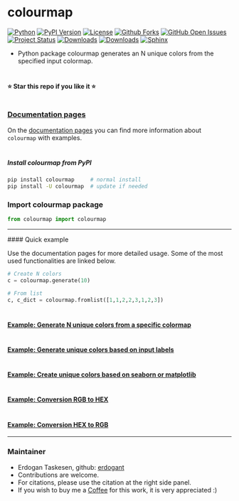 # colourmap

[![Python](https://img.shields.io/pypi/pyversions/colourmap)](https://img.shields.io/pypi/pyversions/colourmap)
[![PyPI Version](https://img.shields.io/pypi/v/colourmap)](https://pypi.org/project/colourmap/)
[![License](https://img.shields.io/badge/license-MIT-green.svg)](https://github.com/erdogant/colourmap/blob/master/LICENSE)
[![Github Forks](https://img.shields.io/github/forks/erdogant/colourmap.svg)](https://github.com/erdogant/colourmap/network)
[![GitHub Open Issues](https://img.shields.io/github/issues/erdogant/colourmap.svg)](https://github.com/erdogant/colourmap/issues)
[![Project Status](http://www.repostatus.org/badges/latest/active.svg)](http://www.repostatus.org/#active)
[![Downloads](https://pepy.tech/badge/colourmap/month)](https://pepy.tech/project/colourmap/month)
[![Downloads](https://pepy.tech/badge/colourmap)](https://pepy.tech/project/colourmap)
[![Sphinx](https://img.shields.io/badge/Sphinx-Docs-Green)](https://erdogant.github.io/colourmap/)
<!---[![BuyMeCoffee](https://img.shields.io/badge/buymea-coffee-yellow.svg)](https://www.buymeacoffee.com/erdogant)-->
<!---[![Coffee](https://img.shields.io/badge/coffee-black-grey.svg)](https://erdogant.github.io/donate/?currency=USD&amount=5)-->

* Python package colourmap generates an N unique colors from the specified input colormap.

# 
**⭐️ Star this repo if you like it ⭐️**
# 


### [Documentation pages](https://erdogant.github.io/colourmap/)

On the [documentation pages](https://erdogant.github.io/colourmap/) you can find more information about ``colourmap`` with examples. 

# 

##### Install colourmap from PyPI
```bash
pip install colourmap     # normal install
pip install -U colourmap  # update if needed
```


### Import colourmap package
```python
from colourmap import colourmap
```

<hr>
#### Quick example

Use the documentation pages for more detailed usage. Some of the most used functionalities are linked below.


```python
# Create N colors
c = colourmap.generate(10)

# From list
c, c_dict = colourmap.fromlist([1,1,2,2,3,1,2,3])

```

#

#### [Example: Generate N unique colors from a specific colormap](https://erdogant.github.io/colourmap/pages/html/Examples.html#)

#

#### [Example: Generate unique colors based on input labels](https://erdogant.github.io/colourmap/pages/html/Examples.html#create-color-based-on-input-labels)

#

#### [Example: Create unique colors based on seaborn or matplotlib](https://erdogant.github.io/colourmap/pages/html/Examples.html#color-generated-by-seaborn-and-matplotlib)

#

#### [Example: Conversion RGB to HEX](https://erdogant.github.io/colourmap/pages/html/Examples.html#convert-rgb-to-hex)

#

#### [Example: Conversion HEX to RGB](https://erdogant.github.io/colourmap/pages/html/Examples.html#convert-rgb-to-hex)

<hr>

### Maintainer
* Erdogan Taskesen, github: [erdogant](https://github.com/erdogant)
* Contributions are welcome.
* For citations, please use the citation at the right side panel.
* If you wish to buy me a <a href="https://www.buymeacoffee.com/erdogant">Coffee</a> for this work, it is very appreciated :)
